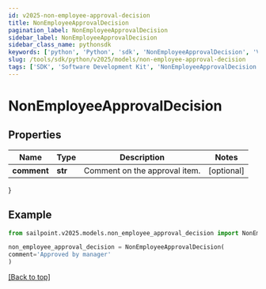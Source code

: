 ```yaml
---
id: v2025-non-employee-approval-decision
title: NonEmployeeApprovalDecision
pagination_label: NonEmployeeApprovalDecision
sidebar_label: NonEmployeeApprovalDecision
sidebar_class_name: pythonsdk
keywords: ['python', 'Python', 'sdk', 'NonEmployeeApprovalDecision', 'V2025NonEmployeeApprovalDecision'] 
slug: /tools/sdk/python/v2025/models/non-employee-approval-decision
tags: ['SDK', 'Software Development Kit', 'NonEmployeeApprovalDecision', 'V2025NonEmployeeApprovalDecision']
---
```


# NonEmployeeApprovalDecision


## Properties

Name | Type | Description | Notes
------------ | ------------- | ------------- | -------------
**comment** | **str** | Comment on the approval item. | [optional] 
}

## Example

```python
from sailpoint.v2025.models.non_employee_approval_decision import NonEmployeeApprovalDecision

non_employee_approval_decision = NonEmployeeApprovalDecision(
comment='Approved by manager'
)

```
[[Back to top]](#) 

